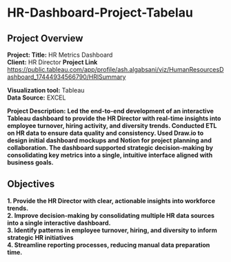 # HR-Dashboard-Project-Tabelau

## Project Overview

**Project: Title:** HR Metrics Dashboard                                                                                                                                                                                  
**Client:** HR Director
**Project Link** https://public.tableau.com/app/profile/ash.algabsani/viz/HumanResourcesDashboard_17444934566790/HRlSummary

**Visualization tool:** Tableau                                                                                                                                                                                                        
**Data Source:** EXCEL

**Project Description:**
**Led the end-to-end development of an interactive Tableau dashboard to provide the HR Director with real-time insights into employee turnover, hiring activity, and diversity trends.
Conducted ETL on HR data to ensure data quality and consistency. Used Draw.io to design initial dashboard mockups and Notion for project planning and collaboration. 
The dashboard supported strategic decision-making by consolidating key metrics into a single, intuitive interface aligned with business goals.**

## Objectives
**1. Provide the HR Director with clear, actionable insights into workforce trends.**                                                                                                                                                                                                
**2. Improve decision-making by consolidating multiple HR data sources into a single interactive dashboard.**                                                                                                                                                                                                         
**3. Identify patterns in employee turnover, hiring, and diversity to inform strategic HR initiatives**                                                                                                                                                                                       
**4. Streamline reporting processes, reducing manual data preparation time.**    

